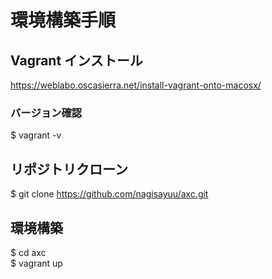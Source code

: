 # 環境構築手順

## Vagrant インストール  
https://weblabo.oscasierra.net/install-vagrant-onto-macosx/

### バージョン確認  
$ vagrant -v

## リポジトリクローン  
$ git clone https://github.com/nagisayuu/axc.git

## 環境構築  
$ cd axc  
$ vagrant up
